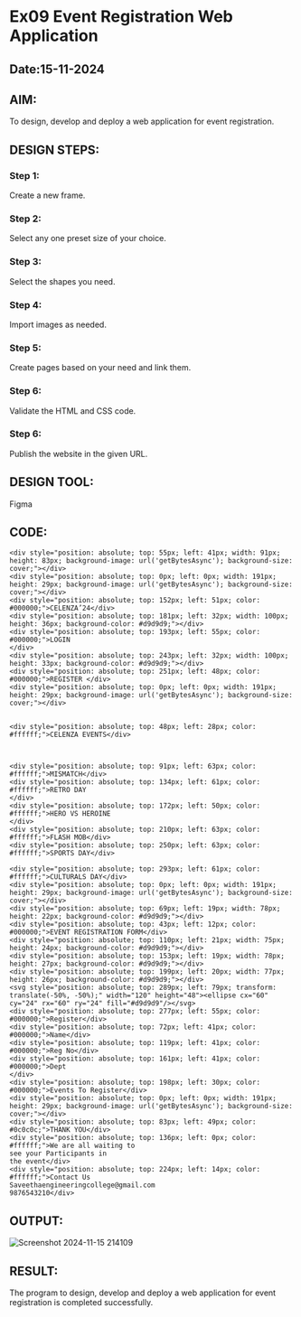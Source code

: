 # Ex09 Event Registration Web Application
## Date:15-11-2024

## AIM:
To design, develop and deploy a web application for event registration.

## DESIGN STEPS:

### Step 1:
Create a new frame.

### Step 2:
Select any one preset size of your choice.

### Step 3:
Select the shapes you need.

### Step 4:
Import images as needed.

### Step 5:
Create pages based on your need and link them.

### Step 6:

Validate the HTML and CSS code.

### Step 6:

Publish the website in the given URL.

## DESIGN TOOL:
Figma

## CODE:
```
<div style="position: absolute; top: 55px; left: 41px; width: 91px; height: 83px; background-image: url('getBytesAsync'); background-size: cover;"></div>
<div style="position: absolute; top: 0px; left: 0px; width: 191px; height: 29px; background-image: url('getBytesAsync'); background-size: cover;"></div>
<div style="position: absolute; top: 152px; left: 51px; color: #000000;">CELENZA’24</div>
<div style="position: absolute; top: 181px; left: 32px; width: 100px; height: 36px; background-color: #d9d9d9;"></div>
<div style="position: absolute; top: 193px; left: 55px; color: #000000;">LOGIN
</div>
<div style="position: absolute; top: 243px; left: 32px; width: 100px; height: 33px; background-color: #d9d9d9;"></div>
<div style="position: absolute; top: 251px; left: 48px; color: #000000;">REGISTER </div>
<div style="position: absolute; top: 0px; left: 0px; width: 191px; height: 29px; background-image: url('getBytesAsync'); background-size: cover;"></div>


<div style="position: absolute; top: 48px; left: 28px; color: #ffffff;">CELENZA EVENTS</div>



<div style="position: absolute; top: 91px; left: 63px; color: #ffffff;">MISMATCH</div>
<div style="position: absolute; top: 134px; left: 61px; color: #ffffff;">RETRO DAY
</div>
<div style="position: absolute; top: 172px; left: 50px; color: #ffffff;">HERO VS HEROINE
</div>
<div style="position: absolute; top: 210px; left: 63px; color: #ffffff;">FLASH MOB</div>
<div style="position: absolute; top: 250px; left: 63px; color: #ffffff;">SPORTS DAY</div>

<div style="position: absolute; top: 293px; left: 61px; color: #ffffff;">CULTURALS DAY</div>
<div style="position: absolute; top: 0px; left: 0px; width: 191px; height: 29px; background-image: url('getBytesAsync'); background-size: cover;"></div>
<div style="position: absolute; top: 69px; left: 19px; width: 78px; height: 22px; background-color: #d9d9d9;"></div>
<div style="position: absolute; top: 43px; left: 12px; color: #000000;">EVENT REGISTRATION FORM</div>
<div style="position: absolute; top: 110px; left: 21px; width: 75px; height: 24px; background-color: #d9d9d9;"></div>
<div style="position: absolute; top: 153px; left: 19px; width: 78px; height: 27px; background-color: #d9d9d9;"></div>
<div style="position: absolute; top: 199px; left: 20px; width: 77px; height: 26px; background-color: #d9d9d9;"></div>
<svg style="position: absolute; top: 289px; left: 79px; transform: translate(-50%, -50%);" width="120" height="48"><ellipse cx="60" cy="24" rx="60" ry="24" fill="#d9d9d9"/></svg>
<div style="position: absolute; top: 277px; left: 55px; color: #000000;">Register</div>
<div style="position: absolute; top: 72px; left: 41px; color: #000000;">Name</div>
<div style="position: absolute; top: 119px; left: 41px; color: #000000;">Reg No</div>
<div style="position: absolute; top: 161px; left: 41px; color: #000000;">Dept
</div>
<div style="position: absolute; top: 198px; left: 30px; color: #000000;">Events To Register</div>
<div style="position: absolute; top: 0px; left: 0px; width: 191px; height: 29px; background-image: url('getBytesAsync'); background-size: cover;"></div>
<div style="position: absolute; top: 83px; left: 49px; color: #0c0c0c;">THANK YOU</div>
<div style="position: absolute; top: 136px; left: 0px; color: #ffffff;">We are all waiting to 
see your Participants in
the event</div>
<div style="position: absolute; top: 224px; left: 14px; color: #ffffff;">Contact Us
Saveethaengineeringcollege@gmail.com
9876543210</div>
```

## OUTPUT:
![Screenshot 2024-11-15 214109](https://github.com/user-attachments/assets/fdc3cd79-b7c6-434f-b8ac-eab1037b90c2)



## RESULT:
The program to design, develop and deploy a web application for event registration is completed successfully.
